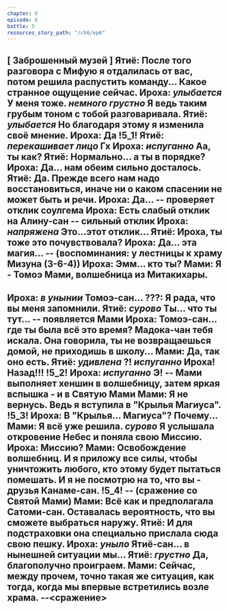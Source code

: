 ```yaml
---
chapter: 6
episode: 6
battle: 5
resources_story_path: "/ch6/ep6"
---
```

[ Заброшенный музей ]
Ятиё: После того разговора с Мифую я отдалилась от вас, потом решила распустить команду... Какое странное ощущение сейчас.
Ироха: *улыбается* У меня тоже. *немного грустно* Я ведь таким грубым тоном с тобой разговаривала.
Ятиё: *улыбается* Но благодаря этому я изменила своё мнение.
Ироха: Да
!5_1!
Ятиё: *перекашивает лицо* Гх
Ироха: *испуганно* Аа, ты как?
Ятиё: Нормально... а ты в порядке?
Ироха: Да... нам обеим сильно досталось.
Ятиё: Да. Прежде всего нам надо восстановиться, иначе ни о каком спасении не может быть и речи.
Ироха: Да...
-- проверяет отклик соулгема
Ироха: Есть слабый отклик на Алину-сан
-- сильный отклик
Ироха: *напряжена* Это...этот отклик...
Ятиё: Ироха, ты тоже это почувствовала?
Ироха: Да... эта магия...
-- (воспоминания: у лестницы к храму Мизуна (3-6-4))
Ироха: Эмм... кто ты?
Мами: Я - Томоэ Мами, волшебница из Митакихары.
--
Ироха: *в унынии* Томоэ-сан...
???: Я рада, что вы меня запомнили.
Ятиё: *сурово* Ты... что ты тут...
-- появляется Мами
Ироха: Томоэ-сан... где ты была всё это время? Мадока-чан тебя искала. Она говорила, ты не возвращаешься домой, не приходишь в школу...
Мами: Да, так оно есть.
Ятиё: *удивлена* ?! *испуганно* Ироха! Назад!!!
!5_2!
Ироха: *испуганно* Э!
-- Мами выполняет хеншин в волшебницу, затем яркая вспышка - и в Святую Мами
Мами: Я не вернусь. Ведь я вступила в "Крылья Магиуса".
!5_3!
Ироха: В "Крылья... Магиуса"? Почему...
Мами: Я всё уже решила. *сурово* Я услышала откровение Небес и поняла свою Миссию.
Ироха: Миссию?
Мами: Освобождение волшебниц. И я приложу все силы, чтобы уничтожить любого, кто этому будет пытаться помешать. И я не посмотрю на то, что вы - друзья Канаме-сан.
!5_4!
-- (сражение со Святой Мами)
Мами: Всё как и предполагала Сатоми-сан. Оставалась вероятность, что вы сможете выбраться наружу.
Ятиё: И для подстраховки она специально прислала сюда свою пешку.
Ироха: *уныло* Ятиё-сан... в нынешней ситуации мы...
Ятиё: *грустно* Да, благополучно проиграем.
Мами: Сейчас, между прочем, точно такая же ситуация, как тогда, когда мы впервые встретились возле храма.
--<сражение>
--
